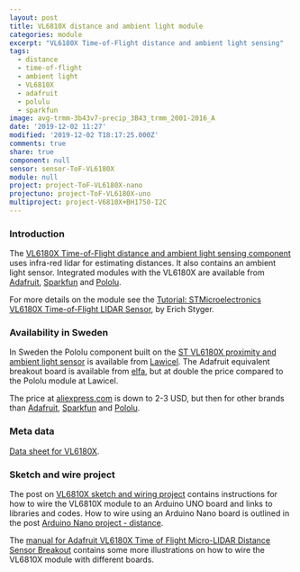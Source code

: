 ```yaml
---
layout: post
title: VL6810X distance and ambient light module
categories: module
excerpt: "VL6180X Time-of-Flight distance and ambient light sensing"
tags:
  - distance
  - time-of-flight
  - ambient light
  - VL6810X
  - adafruit
  - polulu
  - sparkfun
image: avg-trmm-3b43v7-precip_3B43_trmm_2001-2016_A
date: '2019-12-02 11:27'
modified: '2019-12-02 T18:17:25.000Z'
comments: true
share: true
component: null
sensor: sensor-ToF-VL6180X
module: null
project: project-ToF-VL6180X-nano
projectuno: project-ToF-VL6180X-uno
multiproject: project-V6810X+BH1750-I2C
---
```


### Introduction

The [VL6180X Time-of-Flight distance and ambient light sensing component](https://www.st.com/en/imaging-and-photonics-solutions/vl6180x.html) uses infra-red lidar for estimating distances. It also contains an ambient light sensor. Integrated modules with the VL6180X are available from [Adafruit](https://www.adafruit.com/product/3316), [Sparkfun](https://www.sparkfun.com/products/14722) and [Pololu](https://www.pololu.com/product/2489).

For more details on the module see the [Tutorial: STMicroelectronics VL6180X Time-of-Flight LIDAR Sensor](https://mcuoneclipse.com/2016/12/03/tutorial-stmicroelectronics-vl6180x-time-of-flight-lidar-sensors/), by Erich Styger.

### Availability in Sweden

In Sweden the Pololu component built on the [ST VL6180X proximity and ambient light sensor](https://www.pololu.com/product/2489) is available from [Lawicel](https://www.lawicel-shop.se). The Adafruit equivalent breakout board is available from [elfa](https://www.elfa.se/sv/vl6180x-tof-avstandsmaetare-5v-adafruit-3316/p/30129217?channel=b2c&price_gs=163.75&wt_mc=se.cse.gshop.sv.-&source=googleps&ext_cid=shgooaqsesv-na&gclid=CjwKCAiA58fvBRAzEiwAQW-hzTK8MioM0FVtLuRuMXxcfe-WNIWFOCdqKsG63lCPkBr_zVCA48H6ihoCSJIQAvD_BwE), but at double the price compared to the Pololu module at Lawicel.

The price at [aliexpress.com](https://www.aliexpress.com) is down to 2-3 USD, but then for other brands than [Adafruit](https://www.adafruit.com/product/3316), [Sparkfun](https://www.sparkfun.com/products/14722) and [Pololu](https://www.pololu.com/product/2489).

### Meta data

[Data sheet for VL6180X](https://www.pololu.com/file/0J961/VL6180X.pdf).

### Sketch and wire project

The post on [VL6810X sketch and wiring project](../../project/project-ToF-VL6180X-uno) contains instructions for how to wire the VL6810X module to an Arduino UNO board and links to libraries and codes. How to wire using an Arduino Nano board is outlined in the post [Arduino Nano project - distance](../../projects/project-ToF-VL6180X-nano/).

The [manual for Adafruit VL6180X Time of Flight Micro-LIDAR Distance Sensor Breakout](https://www.elfa.se/Web/Downloads/_t/ds/Adafruit_VL6180X_eng_tds.pdf?pid=30129217) contains some more illustrations on how to wire the VL6810X module with different boards.
